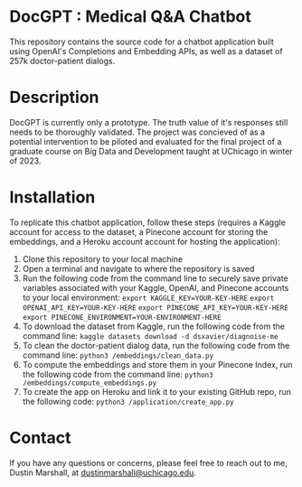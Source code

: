 # DocGPT : Medical Q&A Chatbot
This repository contains the source code for a chatbot application built using OpenAI's Completions and Embedding APIs, as well as a dataset of 257k doctor-patient dialogs.

# Description
DocGPT is currently only a prototype. The truth value of it's responses still needs to be thoroughly validated. The project was concieved of as a potential intervention to be piloted and evaluated for the final project of a graduate course on Big Data and Development taught at UChicago in winter of 2023.

# Installation
To replicate this chatbot application, follow these steps (requires a Kaggle account for access to the dataset, a Pinecone account for storing the embeddings, and a Heroku account account for hosting the application):

1. Clone this repository to your local machine
2. Open a terminal and navigate to where the repository is saved
3. Run the following code from the command line to securely save private variables associated with your Kaggle, OpenAI, and Pinecone accounts to your local environment:
    `export KAGGLE_KEY=YOUR-KEY-HERE`
    `export OPENAI_API_KEY=YOUR-KEY-HERE`
    `export PINECONE_API_KEY=YOUR-KEY-HERE`
    `export PINECONE_ENVIRONMENT=YOUR-ENVIRONMENT-HERE`
4. To download the dataset from Kaggle, run the following code from the command line:
    `kaggle datasets download -d dsxavier/diagnoise-me`
5. To clean the doctor-patient dialog data, run the following code from the command line:
    `python3 /embeddings/clean_data.py`
6. To compute the embeddings and store them in your Pinecone Index, run the following code from the command line:
    `python3 /embeddings/compute_embeddings.py`
7. To create the app on Heroku and link it to your existing GitHub repo, run the following code:
    `python3 /application/create_app.py`

# Contact
If you have any questions or concerns, please feel free to reach out to me, Dustin Marshall, at dustinmarshall@uchicago.edu.
